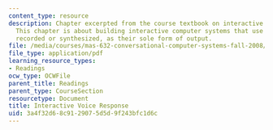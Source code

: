 ```yaml
---
content_type: resource
description: Chapter excerpted from the course textbook on interactive voice response.
  This chapter is about building interactive computer systems that use speech, either
  recorded or synthesized, as their sole form of output.
file: /media/courses/mas-632-conversational-computer-systems-fall-2008/3a4f32d68c9129075d5d9f243bfc1d6c_schmandt_ch6.pdf
file_type: application/pdf
learning_resource_types:
- Readings
ocw_type: OCWFile
parent_title: Readings
parent_type: CourseSection
resourcetype: Document
title: Interactive Voice Response
uid: 3a4f32d6-8c91-2907-5d5d-9f243bfc1d6c
---
```

